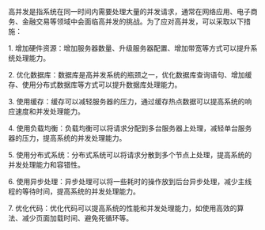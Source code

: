高并发是指系统在同一时间内需要处理大量的并发请求，通常在网络应用、电子商务、金融交易等领域中会面临高并发的挑战。为了应对高并发，可以采取以下措施：  
  
1. 增加硬件资源：增加服务器数量、升级服务器配置、增加带宽等方式可以提升系统处理能力。  
  
2. 优化数据库：数据库是高并发系统的瓶颈之一，优化数据库查询语句、增加缓存、使用分布式数据库等方式可以提升数据库处理能力。  
  
3. 使用缓存：缓存可以减轻服务器的压力，通过缓存热点数据可以提高系统的响应速度和并发处理能力。  
  
4. 使用负载均衡：负载均衡可以将请求分配到多台服务器上处理，减轻单台服务器的压力，提高系统的并发处理能力。  
  
5. 使用分布式系统：分布式系统可以将请求分散到多个节点上处理，提高系统的并发处理能力和容错性。  
  
6. 使用异步处理：异步处理可以将一些耗时的操作放到后台异步处理，减少主线程的等待时间，提高系统的并发处理能力。  
  
7. 优化代码：优化代码可以提高系统的性能和并发处理能力，如使用高效的算法、减少页面加载时间、避免死循环等。
